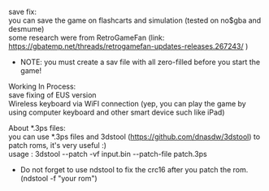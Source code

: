 save fix:<br>
you can save the game on flashcarts and simulation (tested on no$gba and desmume)<br>
some research were from RetroGameFan (link: https://gbatemp.net/threads/retrogamefan-updates-releases.267243/ )<br>
* NOTE: you must create a sav file with all zero-filled before you start the game! <br>

Working In Process:<br>
save fixing of EUS version<br>
Wireless keyboard via WiFI connection (yep, you can play the game by using computer keyboard and other smart device such like iPad)<br>

About *.3ps files:<br>
you can use *.3ps files and 3dstool (https://github.com/dnasdw/3dstool) to patch roms, it's very useful :)<br>
usage : 3dstool --patch -vf input.bin --patch-file patch.3ps<br>
* Do not forget to use ndstool to fix the crc16 after you patch the rom. (ndstool -f "your rom")<br>